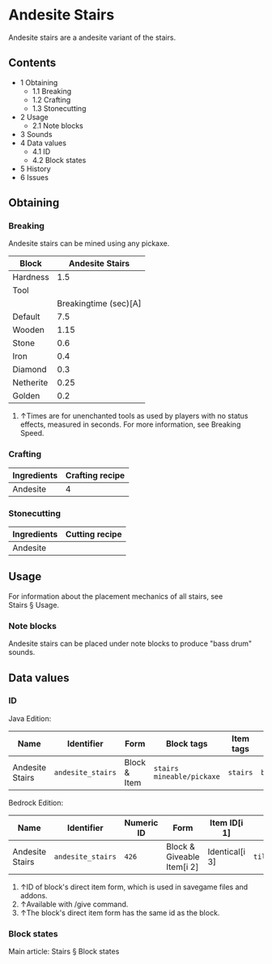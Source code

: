 # Andesite Stairs
Andesite stairs are a andesite variant of the stairs.

## Contents
- 1 Obtaining
	- 1.1 Breaking
	- 1.2 Crafting
	- 1.3 Stonecutting
- 2 Usage
	- 2.1 Note blocks
- 3 Sounds
- 4 Data values
	- 4.1 ID
	- 4.2 Block states
- 5 History
- 6 Issues

## Obtaining
### Breaking
Andesite stairs can be mined using any pickaxe.

| Block     | Andesite Stairs       |
|-----------|-----------------------|
| Hardness  | 1.5                   |
| Tool      |                       |
|           | Breakingtime (sec)[A] |
| Default   | 7.5                   |
| Wooden    | 1.15                  |
| Stone     | 0.6                   |
| Iron      | 0.4                   |
| Diamond   | 0.3                   |
| Netherite | 0.25                  |
| Golden    | 0.2                   |

1. ↑Times are for unenchanted tools as used by players with no status effects, measured in seconds. For more information, see Breaking Speed.

### Crafting
| Ingredients | Crafting recipe |
|-------------|-----------------|
| Andesite    | 4               |

### Stonecutting
| Ingredients | Cutting recipe |
|-------------|----------------|
| Andesite    |                |

## Usage
For information about the placement mechanics of all stairs, see Stairs § Usage.

### Note blocks
Andesite stairs can be placed under note blocks to produce "bass drum" sounds.

## Data values
### ID
Java Edition:

| Name            | Identifier        | Form         | Block tags                      | Item tags | Translation key                   |
|-----------------|-------------------|--------------|---------------------------------|-----------|-----------------------------------|
| Andesite Stairs | `andesite_stairs` | Block & Item | `stairs`<br/>`mineable/pickaxe` | `stairs`  | `block.minecraft.andesite_stairs` |

Bedrock Edition:

| Name            | Identifier        | Numeric ID | Form                       | Item ID[i 1]   | Translation key             |
|-----------------|-------------------|------------|----------------------------|----------------|-----------------------------|
| Andesite Stairs | `andesite_stairs` | `426`      | Block & Giveable Item[i 2] | Identical[i 3] | `tile.andesite_stairs.name` |

1. ↑ID of block's direct item form, which is used in savegame files and addons.
2. ↑Available with /give command.
3. ↑The block's direct item form has the same id as the block.

### Block states
Main article: Stairs § Block states

